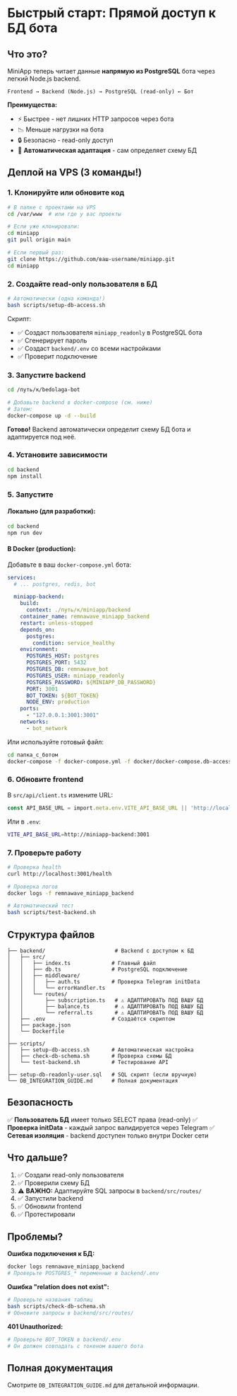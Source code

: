 # Быстрый старт: Прямой доступ к БД бота

## Что это?

MiniApp теперь читает данные **напрямую из PostgreSQL** бота через легкий Node.js backend.

```
Frontend → Backend (Node.js) → PostgreSQL (read-only) ← Бот
```

**Преимущества:**
- ⚡ Быстрее - нет лишних HTTP запросов через бота
- 📉 Меньше нагрузки на бота
- 🔒 Безопасно - read-only доступ
- 🤖 **Автоматическая адаптация** - сам определяет схему БД

## Деплой на VPS (3 команды!)

### 1. Клонируйте или обновите код

```bash
# В папке с проектами на VPS
cd /var/www  # или где у вас проекты

# Если уже клонировали:
cd miniapp
git pull origin main

# Если первый раз:
git clone https://github.com/ваш-username/miniapp.git
cd miniapp
```

### 2. Создайте read-only пользователя в БД

```bash
# Автоматически (одна команда!)
bash scripts/setup-db-access.sh
```

Скрипт:
- ✅ Создаст пользователя `miniapp_readonly` в PostgreSQL бота
- ✅ Сгенерирует пароль
- ✅ Создаст `backend/.env` со всеми настройками
- ✅ Проверит подключение

### 3. Запустите backend

```bash
cd /путь/к/bedolaga-bot

# Добавьте backend в docker-compose (см. ниже)
# Затем:
docker-compose up -d --build
```

**Готово!** Backend автоматически определит схему БД бота и адаптируется под неё.

### 4. Установите зависимости

```bash
cd backend
npm install
```

### 5. Запустите

#### Локально (для разработки):

```bash
cd backend
npm run dev
```

#### В Docker (production):

Добавьте в ваш `docker-compose.yml` бота:

```yaml
services:
  # ... postgres, redis, bot

  miniapp-backend:
    build:
      context: ./путь/к/miniapp/backend
    container_name: remnawave_miniapp_backend
    restart: unless-stopped
    depends_on:
      postgres:
        condition: service_healthy
    environment:
      POSTGRES_HOST: postgres
      POSTGRES_PORT: 5432
      POSTGRES_DB: remnawave_bot
      POSTGRES_USER: miniapp_readonly
      POSTGRES_PASSWORD: ${MINIAPP_DB_PASSWORD}
      PORT: 3001
      BOT_TOKEN: ${BOT_TOKEN}
      NODE_ENV: production
    ports:
      - "127.0.0.1:3001:3001"
    networks:
      - bot_network
```

Или используйте готовый файл:

```bash
cd папка_с_ботом
docker-compose -f docker-compose.yml -f docker/docker-compose.db-access.yml up -d
```

### 6. Обновите frontend

В `src/api/client.ts` измените URL:

```typescript
const API_BASE_URL = import.meta.env.VITE_API_BASE_URL || 'http://localhost:3001';
```

Или в `.env`:
```bash
VITE_API_BASE_URL=http://miniapp-backend:3001
```

### 7. Проверьте работу

```bash
# Проверка health
curl http://localhost:3001/health

# Проверка логов
docker logs -f remnawave_miniapp_backend

# Автоматический тест
bash scripts/test-backend.sh
```

## Структура файлов

```
├── backend/                      # Backend с доступом к БД
│   ├── src/
│   │   ├── index.ts             # Главный файл
│   │   ├── db.ts                # PostgreSQL подключение
│   │   ├── middleware/
│   │   │   ├── auth.ts          # Проверка Telegram initData
│   │   │   └── errorHandler.ts
│   │   └── routes/
│   │       ├── subscription.ts   # ⚠️ АДАПТИРОВАТЬ ПОД ВАШУ БД
│   │       ├── balance.ts        # ⚠️ АДАПТИРОВАТЬ ПОД ВАШУ БД
│   │       └── referral.ts       # ⚠️ АДАПТИРОВАТЬ ПОД ВАШУ БД
│   ├── .env                     # Создаётся скриптом
│   ├── package.json
│   └── Dockerfile
│
├── scripts/
│   ├── setup-db-access.sh       # Автоматическая настройка
│   ├── check-db-schema.sh       # Проверка схемы БД
│   └── test-backend.sh          # Тестирование API
│
├── setup-db-readonly-user.sql   # SQL скрипт (если вручную)
└── DB_INTEGRATION_GUIDE.md      # Полная документация
```

## Безопасность

✅ **Пользователь БД** имеет только SELECT права (read-only)
✅ **Проверка initData** - каждый запрос валидируется через Telegram
✅ **Сетевая изоляция** - backend доступен только внутри Docker сети

## Что дальше?

1. ✅ Создали read-only пользователя
2. ✅ Проверили схему БД
3. ⚠️ **ВАЖНО:** Адаптируйте SQL запросы в `backend/src/routes/`
4. ✅ Запустили backend
5. ✅ Обновили frontend
6. ✅ Протестировали

## Проблемы?

**Ошибка подключения к БД:**
```bash
docker logs remnawave_miniapp_backend
# Проверьте POSTGRES_* переменные в backend/.env
```

**Ошибка "relation does not exist":**
```bash
# Проверьте названия таблиц
bash scripts/check-db-schema.sh
# Обновите запросы в backend/src/routes/
```

**401 Unauthorized:**
```bash
# Проверьте BOT_TOKEN в backend/.env
# Он должен совпадать с токеном вашего бота
```

## Полная документация

Смотрите `DB_INTEGRATION_GUIDE.md` для детальной информации.

